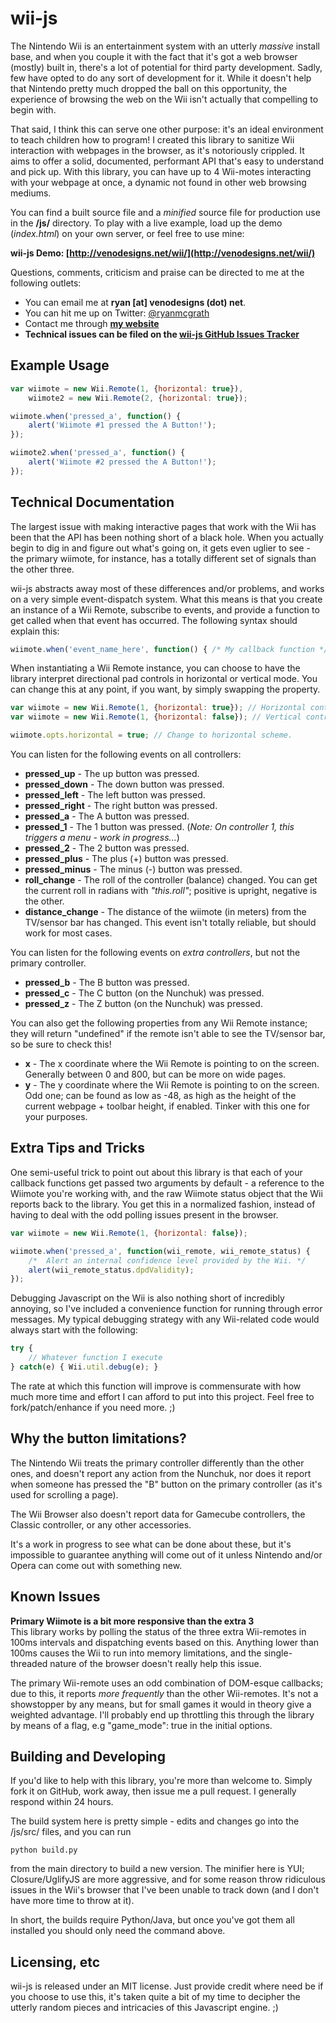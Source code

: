 wii-js
==============================================================================================
The Nintendo Wii is an entertainment system with an utterly _massive_ install base, and when 
you couple it with the fact that it's got a web browser (mostly) built in, there's a lot of
potential for third party development. Sadly, few have opted to do any sort of development for
it. While it doesn't help that Nintendo pretty much dropped the ball on this opportunity, the
experience of browsing the web on the Wii isn't actually that compelling to begin with.

That said, I think this can serve one other purpose: it's an ideal environment to teach children
how to program! I created this library to sanitize Wii interaction with webpages in the browser,
as it's notoriously crippled. It aims to offer a solid, documented, performant API that's easy to 
understand and pick up. With this library, you can have up to 4 Wii-motes interacting with your
webpage at once, a dynamic not found in other web browsing mediums.

You can find a built source file and a _minified_ source file for production use in the **/js/** directory.
To play with a live example, load up the demo (_index.html_) on your own server, or feel free to use mine:

**wii-js Demo: [http://venodesigns.net/wii/](http://venodesigns.net/wii/)**  

Questions, comments, criticism and praise can be directed to me at the following outlets:

- You can email me at **ryan [at] venodesigns (dot) net**.  
- You can hit me up on Twitter: [@ryanmcgrath](http://twitter.com/ryanmcgrath/)  
- Contact me through **[my website](http://venodesigns.net)**  
- **Technical issues can be filed on the [wii-js GitHub Issues Tracker](https://github.com/ryanmcgrath/wii-js/issues)**  


Example Usage
----------------------------------------------------------------------------------------------
``` javascript
var wiimote = new Wii.Remote(1, {horizontal: true}),
    wiimote2 = new Wii.Remote(2, {horizontal: true});

wiimote.when('pressed_a', function() {
    alert('Wiimote #1 pressed the A Button!');
});

wiimote2.when('pressed_a', function() {
	alert('Wiimote #2 pressed the A Button!');
});
```


Technical Documentation
----------------------------------------------------------------------------------------------
The largest issue with making interactive pages that work with the Wii has been that the API has
been nothing short of a black hole. When you actually begin to dig in and figure out what's going on,
it gets even uglier to see - the primary wiimote, for instance, has a totally different set of signals
than the other three.

wii-js abstracts away most of these differences and/or problems, and works on a very simple event-dispatch 
system. What this means is that you create an instance of a Wii Remote, subscribe to events, and provide a
function to get called when that event has occurred. The following syntax should explain this:

``` javascript
wiimote.when('event_name_here', function() { /* My callback function */ });
```

When instantiating a Wii Remote instance, you can choose to have the library interpret directional pad controls
in horizontal or vertical mode. You can change this at any point, if you want, by simply swapping the property.

``` javascript
var wiimote = new Wii.Remote(1, {horizontal: true}); // Horizontal controls
var wiimote = new Wii.Remote(1, {horizontal: false}); // Vertical controls

wiimote.opts.horizontal = true; // Change to horizontal scheme.
```

You can listen for the following events on all controllers:

- **pressed_up** - The up button was pressed.  
- **pressed_down** - The down button was pressed.  
- **pressed_left** - The left button was pressed.  
- **pressed_right** - The right button was pressed.  
- **pressed_a** - The A button was pressed.  
- **pressed_1** - The 1 button was pressed. (_Note: On controller 1, this triggers a menu - work in progress..._)  
- **pressed_2** - The 2 button was pressed.  
- **pressed_plus** - The plus (+) button was pressed.  
- **pressed_minus** - The minus (-) button was pressed.  
- **roll_change** - The roll of the controller (balance) changed. You can get the current roll in radians with _"this.roll"_; positive is upright, negative is the other.  
- **distance_change** - The distance of the wiimote (in meters) from the TV/sensor bar has changed. This event isn't totally reliable, but should work for most cases.  

You can listen for the following events on _extra controllers_, but not the primary controller.

- **pressed_b** - The B button was pressed.  
- **pressed_c** - The C button (on the Nunchuk) was pressed.  
- **pressed_z** - The Z button (on the Nunchuk) was pressed.  

You can also get the following properties from any Wii Remote instance; they will return "undefined" if the remote
isn't able to see the TV/sensor bar, so be sure to check this!

- **x** - The x coordinate where the Wii Remote is pointing to on the screen. Generally between 0 and 800, but can be more on wide pages.
- **y** - The y coordinate where the Wii Remote is pointing to on the screen. Odd one; can be found as low as -48, as high as the height
of the current webpage + toolbar height, if enabled. Tinker with this one for your purposes.


Extra Tips and Tricks
------------------------------------------------------------------------------------------------------------------
One semi-useful trick to point out about this library is that each of your callback functions get passed two
arguments by default - a reference to the Wiimote you're working with, and the raw Wiimote status object that the
Wii reports back to the library. You get this in a normalized fashion, instead of having to deal with the odd polling
issues present in the browser.

``` javascript
var wiimote = new Wii.Remote(1, {horizontal: false});

wiimote.when('pressed_a', function(wii_remote, wii_remote_status) {
	/*	Alert an internal confidence level provided by the Wii. */
	alert(wii_remote_status.dpdValidity);
});
```

Debugging Javascript on the Wii is also nothing short of incredibly annoying, so I've included a convenience function
for running through error messages. My typical debugging strategy with any Wii-related code would always start with
the following:

``` javascript
try {
    // Whatever function I execute
} catch(e) { Wii.util.debug(e); }
```

The rate at which this function will improve is commensurate with how much more time and effort I can afford to put
into this project. Feel free to fork/patch/enhance if you need more. ;)


Why the button limitations?
------------------------------------------------------------------------------------------------------------------
The Nintendo Wii treats the primary controller differently than the other ones, and doesn't report any action
from the Nunchuk, nor does it report when someone has pressed the "B" button on the primary controller (as it's used
for scrolling a page).

The Wii Browser also doesn't report data for Gamecube controllers, the Classic controller, or any other accessories.

It's a work in progress to see what can be done about these, but it's impossible to guarantee anything will come out
of it unless Nintendo and/or Opera can come out with something new.


Known Issues
------------------------------------------------------------------------------------------------------------------
**Primary Wiimote is a bit more responsive than the extra 3**  
This library works by polling the status of the three extra Wii-remotes in 100ms intervals and dispatching events
based on this. Anything lower than 100ms causes the Wii to run into memory limitations, and the single-threaded
nature of the browser doesn't really help this issue.

The primary Wii-remote uses an odd combination of DOM-esque callbacks; due to this, it reports _more frequently_ than
the other Wii-remotes. It's not a showstopper by any means, but for small games it would in theory give a weighted advantage.
I'll probably end up throttling this through the library by means of a flag, e.g "game_mode": true in the initial options.


Building and Developing
------------------------------------------------------------------------------------------------------------------
If you'd like to help with this library, you're more than welcome to. Simply fork it on GitHub, work away, then
issue me a pull request. I generally respond within 24 hours.

The build system here is pretty simple - edits and changes go into the /js/src/ files, and you can run

    python build.py  

from the main directory to build a new version. The minifier here is YUI; Closure/UglifyJS are more aggressive, and
for some reason throw ridiculous issues in the Wii's browser that I've been unable to track down (and I don't have
more time to throw at it).

In short, the builds require Python/Java, but once you've got them all installed you should only need the command above.


Licensing, etc
-------------------------------------------------------------------------------------------------------------------
wii-js is released under an MIT license. Just provide credit where need be if you choose to use this, it's taken quite
a bit of my time to decipher the utterly random pieces and intricacies of this Javascript engine. ;)
